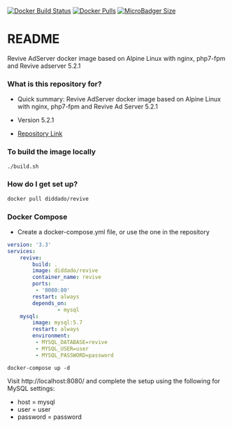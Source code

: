 [![Docker Build Status](https://img.shields.io/docker/build/diddado/revive.svg?style=for-the-badge)](https://hub.docker.com/r/diddado/revive/)
[![Docker Pulls](https://img.shields.io/docker/pulls/diddado/revive.svg?style=for-the-badge)](https://hub.docker.com/r/diddado/revive/)
[![MicroBadger Size](https://img.shields.io/microbadger/image-size/diddado/revive.svg?style=for-the-badge)](https://hub.docker.com/r/diddado/revive/)

# README #

Revive AdServer docker image based on Alpine Linux with nginx, php7-fpm and Revive adserver 5.2.1

### What is this repository for? ###

* Quick summary:
    Revive AdServer docker image based on Alpine Linux with nginx, php7-fpm and Revive Ad Server 5.2.1

* Version 5.2.1
* [Repository Link](https://github.com/diddado/ReviveDockerImage.git)

### To build the image locally
```bash
./build.sh
```

### How do I get set up? ###
```bash
docker pull diddado/revive
```

### Docker Compose ###

* Create a docker-compose.yml file, or use the one in the repository

```yml
version: '3.3'
services:
    revive:
        build: .
        image: diddado/revive
        container_name: revive
        ports:
         - '8080:80'
        restart: always
        depends_on:
                - mysql
    mysql:
        image: mysql:5.7
        restart: always
        environment:
         - MYSQL_DATABASE=revive
         - MYSQL_USER=user
         - MYSQL_PASSWORD=password
```

`docker-compose up -d`

Visit http://localhost:8080/ and complete the setup using the following for MySQL settings:

* host = mysql
* user = user
* password = password 


